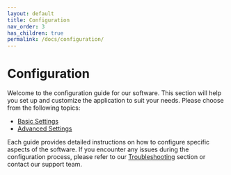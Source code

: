 ```yaml
---
layout: default
title: Configuration
nav_order: 3
has_children: true
permalink: /docs/configuration/
---
```


# Configuration

Welcome to the configuration guide for our software. This section will help you set up and customize the application to suit your needs. Please choose from the following topics:

- [Basic Settings](./basic-settings/)
- [Advanced Settings](./advanced-settings/)

Each guide provides detailed instructions on how to configure specific aspects of the software. If you encounter any issues during the configuration process, please refer to our [Troubleshooting](../troubleshooting/) section or contact our support team.